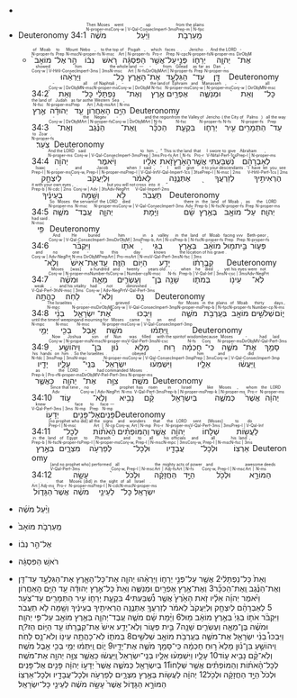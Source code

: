- 
- <rt>Deuteronomy 34:1</rt><RUBY><ruby>מֹשֶׁ֜ה<rt>N-proper-ms</rt></ruby><rt> Then Moses </rt></RUBY> <rt></rt><RUBY><ruby>וַיַּ֨עַל<rt>Conj-w | V-Qal-ConsecImperf-3ms</rt></ruby><rt> went up </rt></RUBY> <rt></rt><RUBY><ruby>מֵֽעַרְבֹ֤ת<rt>Prep-m | N-fpc</rt></ruby><rt> from the plains </rt></RUBY>
	- <rt></rt><RUBY><ruby>מוֹאָב֙<rt>N-proper-fs</rt></ruby><rt> of Moab </rt></RUBY>
<rt></rt><RUBY><ruby>אֶל־<rt>Prep</rt></ruby><rt> to </rt></RUBY>
<rt></rt><RUBY><ruby>הַ֣ר<rt>N-msc</rt></ruby><rt> Mount </rt></RUBY>
<rt></rt><RUBY><ruby>נְב֔וֹ<rt>N-proper-fs</rt></ruby><rt> Nebo , </rt></RUBY>
<rt></rt><RUBY><ruby>רֹ֚אשׁ<rt>N-msc</rt></ruby><rt> to the top </rt></RUBY>
<rt></rt><RUBY><ruby>הַפִּסְגָּ֔ה<rt>Art | N-proper-fs</rt></ruby><rt> of Pisgah , </rt></RUBY>
<rt></rt><RUBY><ruby>אֲשֶׁ֖ר<rt>Pro-r</rt></ruby><rt> which </rt></RUBY>
<rt></rt><RUBY><ruby>עַל־<rt>Prep</rt></ruby><rt> faces </rt></RUBY>
<rt></rt><RUBY><ruby>פְּנֵ֣י<rt>N-cpc</rt></ruby><rt> . . . </rt></RUBY>
<rt></rt><RUBY><ruby>יְרֵח֑וֹ<rt>N-proper-fs</rt></ruby><rt> Jericho . </rt></RUBY>
<rt></rt><RUBY><ruby>יְהוָ֧ה<rt>N-proper-ms</rt></ruby><rt> And the LORD </rt></RUBY>
<rt></rt><RUBY><ruby>אֶת־<rt>DirObjM</rt></ruby><rt> - </rt></RUBY>
<rt></rt><RUBY><ruby>וַיַּרְאֵ֨הוּ<rt>Conj-w | V-Hifil-ConsecImperf-3ms | 3ms</rt></ruby><rt> showed him </rt></RUBY>
<rt></rt><RUBY><ruby>כָּל־<rt>N-msc</rt></ruby><rt> the whole </rt></RUBY>
<rt></rt><RUBY><ruby>הָאָ֛רֶץ<rt>Art | N-fs</rt></ruby><rt> land — </rt></RUBY>
<rt></rt><RUBY><ruby>אֶת־<rt>DirObjM</rt></ruby><rt> - </rt></RUBY>
<rt></rt><RUBY><ruby>הַגִּלְעָ֖ד<rt>Art | N-proper-fs</rt></ruby><rt> from Gilead </rt></RUBY>
<rt></rt><RUBY><ruby>עַד־<rt>Prep</rt></ruby><rt> as far </rt></RUBY>
<rt></rt><RUBY><ruby>דָּֽן׃<rt>N-proper-ms</rt></ruby><rt> as Dan , </rt></RUBY>
<rt></rt><RUBY><ruby><rt></rt></ruby><rt></rt></RUBY>
<rt></rt><RUBY><ruby><rt></rt></ruby><rt></rt></RUBY>
<rt></rt><RUBY><ruby><rt></rt></ruby><rt></rt></RUBY>
<rt>Deuteronomy 34:2</rt><RUBY><ruby>וְאֵת֙<rt>Conj-w | DirObjM</rt></ruby><rt> - </rt></RUBY>
<rt></rt><RUBY><ruby>כָּל־<rt>N-msc</rt></ruby><rt> all </rt></RUBY>
<rt></rt><RUBY><ruby>נַפְתָּלִ֔י<rt>N-proper-ms</rt></ruby><rt> of Naphtali , </rt></RUBY>
<rt></rt><RUBY><ruby>וְאֶת־<rt>Conj-w | DirObjM</rt></ruby><rt> - </rt></RUBY>
<rt></rt><RUBY><ruby>אֶ֥רֶץ<rt>N-fsc</rt></ruby><rt> the land </rt></RUBY>
<rt></rt><RUBY><ruby>אֶפְרַ֖יִם<rt>N-proper-ms</rt></ruby><rt> of Ephraim </rt></RUBY>
<rt></rt><RUBY><ruby>וּמְנַשֶּׁ֑ה<rt>Conj-w | N-proper-ms</rt></ruby><rt> and Manasseh , </rt></RUBY>
<rt></rt><RUBY><ruby>וְאֵת֙<rt>Conj-w | DirObjM</rt></ruby><rt> - </rt></RUBY>
<rt></rt><RUBY><ruby>כָּל־<rt>N-msc</rt></ruby><rt> all </rt></RUBY>
<rt></rt><RUBY><ruby>אֶ֣רֶץ<rt>N-fsc</rt></ruby><rt> the land </rt></RUBY>
<rt></rt><RUBY><ruby>יְהוּדָ֔ה<rt>N-proper-ms</rt></ruby><rt> of Judah </rt></RUBY>
<rt></rt><RUBY><ruby>עַ֖ד<rt>Prep</rt></ruby><rt> as far as </rt></RUBY>
<rt></rt><RUBY><ruby>הָאַחֲרֽוֹן׃<rt>Art | Adj-ms</rt></ruby><rt> the Western </rt></RUBY>
<rt></rt><RUBY><ruby>הַיָּ֥ם<rt>Art | N-ms</rt></ruby><rt> Sea , </rt></RUBY>
<rt></rt><RUBY><ruby><rt></rt></ruby><rt></rt></RUBY>
<rt></rt><RUBY><ruby><rt></rt></ruby><rt></rt></RUBY>
<rt></rt><RUBY><ruby><rt></rt></ruby><rt></rt></RUBY>
<rt>Deuteronomy 34:3</rt><RUBY><ruby>וְאֶת־<rt>Conj-w | DirObjM</rt></ruby><rt> - </rt></RUBY>
<rt></rt><RUBY><ruby>הַנֶּ֗גֶב<rt>Art | N-proper-fs</rt></ruby><rt> the Negev </rt></RUBY>
<rt></rt><RUBY><ruby>וְֽאֶת־<rt>Conj-w | DirObjM</rt></ruby><rt> - , </rt></RUBY>
<rt></rt><RUBY><ruby>הַכִּכָּ֞ר<rt>Art | N-fs</rt></ruby><rt> and the region </rt></RUBY>
<rt></rt><RUBY><ruby>בִּקְעַ֧ת<rt>N-fsc</rt></ruby><rt> from the Valley </rt></RUBY>
<rt></rt><RUBY><ruby>יְרֵח֛וֹ<rt>N-proper-fs</rt></ruby><rt> of Jericho </rt></RUBY>
<rt></rt><RUBY><ruby>עִ֥יר<rt>N-fs</rt></ruby><rt> ( the City </rt></RUBY>
<rt></rt><RUBY><ruby>הַתְּמָרִ֖ים<rt>N-proper-fs</rt></ruby><rt> of Palms ) </rt></RUBY>
<rt></rt><RUBY><ruby>עַד־<rt>Prep</rt></ruby><rt> all the way </rt></RUBY>
<rt></rt><RUBY><ruby>צֹֽעַר׃<rt>N-proper-fs</rt></ruby><rt> to Zoar . </rt></RUBY>
<rt></rt><RUBY><ruby><rt></rt></ruby><rt></rt></RUBY>
<rt></rt><RUBY><ruby><rt></rt></ruby><rt></rt></RUBY>
<rt></rt><RUBY><ruby><rt></rt></ruby><rt></rt></RUBY>
<rt>Deuteronomy 34:4</rt><RUBY><ruby>יְהוָ֜ה<rt>N-proper-ms</rt></ruby><rt> And the LORD </rt></RUBY>
<rt></rt><RUBY><ruby>וַיֹּ֨אמֶר<rt>Conj-w | V-Qal-ConsecImperf-3ms</rt></ruby><rt> said </rt></RUBY>
<rt></rt><RUBY><ruby>אֵלָ֗יו<rt>Prep | 3ms</rt></ruby><rt> to him , </rt></RUBY>
<rt></rt><RUBY><ruby>זֹ֤את<rt>Pro-fs</rt></ruby><rt> “ This </rt></RUBY>
<rt></rt><RUBY><ruby>הָאָ֙רֶץ֙<rt>Art | N-fs</rt></ruby><rt> is the land </rt></RUBY>
<rt></rt><RUBY><ruby>אֲשֶׁ֣ר<rt>Pro-r</rt></ruby><rt> that </rt></RUBY>
<rt></rt><RUBY><ruby>נִ֠שְׁבַּעְתִּי<rt>V-Nifal-Perf-1cs</rt></ruby><rt> I swore to give </rt></RUBY>
<rt></rt><RUBY><ruby>לְאַבְרָהָ֨ם<rt>Prep-l | N-proper-ms</rt></ruby><rt> Abraham , </rt></RUBY>
<rt></rt><RUBY><ruby>לְיִצְחָ֤ק<rt>Prep-l | N-proper-ms</rt></ruby><rt> Isaac , </rt></RUBY>
<rt></rt><RUBY><ruby>וּֽלְיַעֲקֹב֙<rt>Conj-w, Prep-l | N-proper-ms</rt></ruby><rt> and Jacob </rt></RUBY>
<rt></rt><RUBY><ruby>לֵאמֹ֔ר<rt>Prep-l | V-Qal-Inf</rt></ruby><rt> when I said , </rt></RUBY>
<rt></rt><RUBY><ruby>אֶתְּנֶ֑נָּה<rt>V-Qal-Imperf-1cs | 3fse</rt></ruby><rt> ‘ I will give </rt></RUBY>
<rt></rt><RUBY><ruby>לְזַרְעֲךָ֖<rt>Prep-l | N-msc | 2ms</rt></ruby><rt> it to your descendants . ’ </rt></RUBY>
<rt></rt><RUBY><ruby>הֶרְאִיתִ֣יךָ<rt>V-Hifil-Perf-1cs | 2ms</rt></ruby><rt> I have let you see </rt></RUBY>
<rt></rt><RUBY><ruby>בְעֵינֶ֔יךָ<rt>Prep-b | N-cdc | 2ms</rt></ruby><rt> it with your own eyes , </rt></RUBY>
<rt></rt><RUBY><ruby>וְשָׁ֖מָּה<rt>Conj-w | Adv | 3fs</rt></ruby><rt> . . . </rt></RUBY>
<rt></rt><RUBY><ruby>לֹ֥א<rt>Adv-NegPrt</rt></ruby><rt> but you will not </rt></RUBY>
<rt></rt><RUBY><ruby>תַעֲבֹֽר׃<rt>V-Qal-Imperf-2ms</rt></ruby><rt> cross into it . ” </rt></RUBY>
<rt></rt><RUBY><ruby><rt></rt></ruby><rt></rt></RUBY>
<rt></rt><RUBY><ruby><rt></rt></ruby><rt></rt></RUBY>
<rt></rt><RUBY><ruby><rt></rt></ruby><rt></rt></RUBY>
<rt>Deuteronomy 34:5</rt><RUBY><ruby>מֹשֶׁ֧ה<rt>N-proper-ms</rt></ruby><rt> So Moses </rt></RUBY>
<rt></rt><RUBY><ruby>עֶֽבֶד־<rt>N-msc</rt></ruby><rt> the servant </rt></RUBY>
<rt></rt><RUBY><ruby>יְהוָ֛ה<rt>N-proper-ms</rt></ruby><rt> of the LORD </rt></RUBY>
<rt></rt><RUBY><ruby>וַיָּ֨מָת<rt>Conj-w | V-Qal-ConsecImperf-3ms</rt></ruby><rt> died </rt></RUBY>
<rt></rt><RUBY><ruby>שָׁ֜ם<rt>Adv</rt></ruby><rt> there </rt></RUBY>
<rt></rt><RUBY><ruby>בְּאֶ֥רֶץ<rt>Prep-b | N-fsc</rt></ruby><rt> in the land </rt></RUBY>
<rt></rt><RUBY><ruby>מוֹאָ֖ב<rt>N-proper-fs</rt></ruby><rt> of Moab , </rt></RUBY>
<rt></rt><RUBY><ruby>עַל־<rt>Prep</rt></ruby><rt> as </rt></RUBY>
<rt></rt><RUBY><ruby>יְהוָֽה׃<rt>N-proper-ms</rt></ruby><rt> the LORD </rt></RUBY>
<rt></rt><RUBY><ruby>פִּ֥י<rt>N-msc</rt></ruby><rt> had said . </rt></RUBY>
<rt></rt><RUBY><ruby><rt></rt></ruby><rt></rt></RUBY>
<rt></rt><RUBY><ruby><rt></rt></ruby><rt></rt></RUBY>
<rt></rt><RUBY><ruby><rt></rt></ruby><rt></rt></RUBY>
<rt>Deuteronomy 34:6</rt><RUBY><ruby>וַיִּקְבֹּ֨ר<rt>Conj-w | V-Qal-ConsecImperf-3ms</rt></ruby><rt> And He buried </rt></RUBY>
<rt></rt><RUBY><ruby>אֹת֤וֹ<rt>DirObjM | 3ms</rt></ruby><rt> him </rt></RUBY>
<rt></rt><RUBY><ruby>בַגַּיְ֙<rt>Prep-b, Art | N-cs</rt></ruby><rt> in a valley </rt></RUBY>
<rt></rt><RUBY><ruby>בְּאֶ֣רֶץ<rt>Prep-b | N-fsc</rt></ruby><rt> in the land </rt></RUBY>
<rt></rt><RUBY><ruby>מוֹאָ֔ב<rt>N-proper-fs</rt></ruby><rt> of Moab </rt></RUBY>
<rt></rt><RUBY><ruby>מ֖וּל<rt>Prep</rt></ruby><rt> facing </rt></RUBY>
<rt></rt><RUBY><ruby>בֵּ֣ית<rt>Prep</rt></ruby><rt> vvv </rt></RUBY>
<rt></rt><RUBY><ruby>פְּע֑וֹר<rt>N-proper-fs</rt></ruby><rt> Beth-peor , </rt></RUBY>
<rt></rt><RUBY><ruby>וְלֹֽא־<rt>Conj-w | Adv-NegPrt</rt></ruby><rt> and no </rt></RUBY>
<rt></rt><RUBY><ruby>אִישׁ֙<rt>N-ms</rt></ruby><rt> one </rt></RUBY>
<rt></rt><RUBY><ruby>אֶת־<rt>DirObjM</rt></ruby><rt> - </rt></RUBY>
<rt></rt><RUBY><ruby>עַ֖ד<rt>Prep</rt></ruby><rt> to </rt></RUBY>
<rt></rt><RUBY><ruby>הַזֶּֽה׃<rt>Art | Pro-ms</rt></ruby><rt> this </rt></RUBY>
<rt></rt><RUBY><ruby>הַיּ֥וֹם<rt>Art | N-ms</rt></ruby><rt> day </rt></RUBY>
<rt></rt><RUBY><ruby>יָדַ֥ע<rt>V-Qal-Perf-3ms</rt></ruby><rt> knows </rt></RUBY>
<rt></rt><RUBY><ruby>קְבֻ֣רָת֔וֹ<rt>N-fsc | 3ms</rt></ruby><rt> the location of his grave . </rt></RUBY>
<rt></rt><RUBY><ruby><rt></rt></ruby><rt></rt></RUBY>
<rt></rt><RUBY><ruby><rt></rt></ruby><rt></rt></RUBY>
<rt></rt><RUBY><ruby><rt></rt></ruby><rt></rt></RUBY>
<rt>Deuteronomy 34:7</rt><RUBY><ruby>וּמֹשֶׁ֗ה<rt>Conj-w | N-proper-ms</rt></ruby><rt> Moses [was] </rt></RUBY>
<rt></rt><RUBY><ruby>מֵאָ֧ה<rt>Number-fs</rt></ruby><rt> a hundred </rt></RUBY>
<rt></rt><RUBY><ruby>וְעֶשְׂרִ֛ים<rt>Conj-w | Number-cp</rt></ruby><rt> and twenty </rt></RUBY>
<rt></rt><RUBY><ruby>בֶּן־<rt>N-msc</rt></ruby><rt> years old </rt></RUBY>
<rt></rt><RUBY><ruby>שָׁנָ֖ה<rt>N-fs</rt></ruby><rt> . . . </rt></RUBY>
<rt></rt><RUBY><ruby>בְּמֹת֑וֹ<rt>Prep-b | V-Qal-Inf | 3ms</rt></ruby><rt> when he died , </rt></RUBY>
<rt></rt><RUBY><ruby>עֵינ֖וֹ<rt>N-csc | 3ms</rt></ruby><rt> yet his eyes </rt></RUBY>
<rt></rt><RUBY><ruby>לֹֽא־<rt>Adv-NegPrt</rt></ruby><rt> were not </rt></RUBY>
<rt></rt><RUBY><ruby>כָהֲתָ֥ה<rt>V-Qal-Perf-3fs</rt></ruby><rt> weak , </rt></RUBY>
<rt></rt><RUBY><ruby>לֵחֹֽה׃<rt>N-msc | 3ms</rt></ruby><rt> and his vitality </rt></RUBY>
<rt></rt><RUBY><ruby>וְלֹא־<rt>Conj-w | Adv-NegPrt</rt></ruby><rt> had not </rt></RUBY>
<rt></rt><RUBY><ruby>נָ֥ס<rt>V-Qal-Perf-3ms</rt></ruby><rt> diminished . </rt></RUBY>
<rt></rt><RUBY><ruby><rt></rt></ruby><rt></rt></RUBY>
<rt></rt><RUBY><ruby><rt></rt></ruby><rt></rt></RUBY>
<rt></rt><RUBY><ruby><rt></rt></ruby><rt></rt></RUBY>
<rt>Deuteronomy 34:8</rt><RUBY><ruby>בְנֵ֨י<rt>N-mpc</rt></ruby><rt> The Israelites </rt></RUBY>
<rt></rt><RUBY><ruby>יִשְׂרָאֵ֧ל<rt>N-proper-ms</rt></ruby><rt> . . . </rt></RUBY>
<rt></rt><RUBY><ruby>אֶת־<rt>DirObjM</rt></ruby><rt> - </rt></RUBY>
<rt></rt><RUBY><ruby>וַיִּבְכּוּ֩<rt>Conj-w | V-Qal-ConsecImperf-3mp</rt></ruby><rt> grieved </rt></RUBY>
<rt></rt><RUBY><ruby>מֹשֶׁ֛ה<rt>N-proper-ms</rt></ruby><rt> for Moses </rt></RUBY>
<rt></rt><RUBY><ruby>בְּעַֽרְבֹ֥ת<rt>Prep-b | N-fpc</rt></ruby><rt> in the plains </rt></RUBY>
<rt></rt><RUBY><ruby>מוֹאָ֖ב<rt>N-proper-fs</rt></ruby><rt> of Moab </rt></RUBY>
<rt></rt><RUBY><ruby>שְׁלֹשִׁ֣ים<rt>Number-cp</rt></ruby><rt> thirty </rt></RUBY>
<rt></rt><RUBY><ruby>י֑וֹם<rt>N-ms</rt></ruby><rt> days , </rt></RUBY>
<rt></rt><RUBY><ruby>יְמֵ֥י<rt>N-mpc</rt></ruby><rt> until the time </rt></RUBY>
<rt></rt><RUBY><ruby>בְכִ֖י<rt>N-msc</rt></ruby><rt> of weeping </rt></RUBY>
<rt></rt><RUBY><ruby>אֵ֥בֶל<rt>N-msc</rt></ruby><rt> and mourning </rt></RUBY>
<rt></rt><RUBY><ruby>מֹשֶֽׁה׃<rt>N-proper-ms</rt></ruby><rt> for Moses </rt></RUBY>
<rt></rt><RUBY><ruby>וַֽיִּתְּמ֔וּ<rt>Conj-w | V-Qal-ConsecImperf-3mp</rt></ruby><rt> came to an end . </rt></RUBY>
<rt></rt><RUBY><ruby><rt></rt></ruby><rt></rt></RUBY>
<rt></rt><RUBY><ruby><rt></rt></ruby><rt></rt></RUBY>
<rt></rt><RUBY><ruby><rt></rt></ruby><rt></rt></RUBY>
<rt>Deuteronomy 34:9</rt><RUBY><ruby>וִֽיהוֹשֻׁ֣עַ<rt>Conj-w | N-proper-ms</rt></ruby><rt> Now Joshua </rt></RUBY>
<rt></rt><RUBY><ruby>בִּן־<rt>N-msc</rt></ruby><rt> son </rt></RUBY>
<rt></rt><RUBY><ruby>נ֗וּן<rt>N-proper-ms</rt></ruby><rt> of Nun </rt></RUBY>
<rt></rt><RUBY><ruby>מָלֵא֙<rt>V-Qal-Perf-3ms</rt></ruby><rt> was filled </rt></RUBY>
<rt></rt><RUBY><ruby>ר֣וּחַ<rt>N-csc</rt></ruby><rt> with the spirit </rt></RUBY>
<rt></rt><RUBY><ruby>חָכְמָ֔ה<rt>N-fs</rt></ruby><rt> of wisdom </rt></RUBY>
<rt></rt><RUBY><ruby>כִּֽי־<rt>Conj</rt></ruby><rt> because </rt></RUBY>
<rt></rt><RUBY><ruby>מֹשֶׁ֛ה<rt>N-proper-ms</rt></ruby><rt> Moses </rt></RUBY>
<rt></rt><RUBY><ruby>אֶת־<rt>DirObjM</rt></ruby><rt> - </rt></RUBY>
<rt></rt><RUBY><ruby>סָמַ֥ךְ<rt>V-Qal-Perf-3ms</rt></ruby><rt> had laid </rt></RUBY>
<rt></rt><RUBY><ruby>יָדָ֖יו<rt>N-fdc | 3ms</rt></ruby><rt> his hands </rt></RUBY>
<rt></rt><RUBY><ruby>עָלָ֑יו<rt>Prep | 3ms</rt></ruby><rt> on him . </rt></RUBY>
<rt></rt><RUBY><ruby>בְּנֵֽי־<rt>N-mpc</rt></ruby><rt> So the Israelites </rt></RUBY>
<rt></rt><RUBY><ruby>יִשְׂרָאֵל֙<rt>N-proper-ms</rt></ruby><rt> . . . </rt></RUBY>
<rt></rt><RUBY><ruby>וַיִּשְׁמְע֨וּ<rt>Conj-w | V-Qal-ConsecImperf-3mp</rt></ruby><rt> obeyed </rt></RUBY>
<rt></rt><RUBY><ruby>אֵלָ֤יו<rt>Prep | 3ms</rt></ruby><rt> him </rt></RUBY>
<rt></rt><RUBY><ruby>וַֽיַּעֲשׂ֔וּ<rt>Conj-w | V-Qal-ConsecImperf-3mp</rt></ruby><rt> and did </rt></RUBY>
<rt></rt><RUBY><ruby>כַּאֲשֶׁ֛ר<rt>Prep-k | Pro-r</rt></ruby><rt> as </rt></RUBY>
<rt></rt><RUBY><ruby>יְהוָ֖ה<rt>N-proper-ms</rt></ruby><rt> the LORD </rt></RUBY>
<rt></rt><RUBY><ruby>אֶת־<rt>DirObjM</rt></ruby><rt> - </rt></RUBY>
<rt></rt><RUBY><ruby>צִוָּ֥ה<rt>V-Piel-Perf-3ms</rt></ruby><rt> had commanded </rt></RUBY>
<rt></rt><RUBY><ruby>מֹשֶֽׁה׃<rt>N-proper-ms</rt></ruby><rt> Moses . </rt></RUBY>
<rt></rt><RUBY><ruby><rt></rt></ruby><rt></rt></RUBY>
<rt></rt><RUBY><ruby><rt></rt></ruby><rt></rt></RUBY>
<rt></rt><RUBY><ruby><rt></rt></ruby><rt></rt></RUBY>
<rt>Deuteronomy 34:10</rt><RUBY><ruby>ע֛וֹד<rt>Adv</rt></ruby><rt> Since that time , </rt></RUBY>
<rt></rt><RUBY><ruby>וְלֹֽא־<rt>Conj-w | Adv-NegPrt</rt></ruby><rt> no </rt></RUBY>
<rt></rt><RUBY><ruby>נָבִ֥יא<rt>N-ms</rt></ruby><rt> prophet </rt></RUBY>
<rt></rt><RUBY><ruby>קָ֨ם<rt>V-Qal-Perf-3ms</rt></ruby><rt> has risen </rt></RUBY>
<rt></rt><RUBY><ruby>בְּיִשְׂרָאֵ֖ל<rt>Prep-b | N-proper-ms</rt></ruby><rt> in Israel </rt></RUBY>
<rt></rt><RUBY><ruby>כְּמֹשֶׁ֑ה<rt>Prep-k | N-proper-ms</rt></ruby><rt> like Moses , </rt></RUBY>
<rt></rt><RUBY><ruby>אֲשֶׁר֙<rt>Pro-r</rt></ruby><rt> whom </rt></RUBY>
<rt></rt><RUBY><ruby>יְהוָ֔ה<rt>N-proper-ms</rt></ruby><rt> the LORD </rt></RUBY>
<rt></rt><RUBY><ruby>יְדָע֣וֹ<rt>V-Qal-Perf-3ms | 3ms</rt></ruby><rt> knew </rt></RUBY>
<rt></rt><RUBY><ruby>פָּנִ֖ים<rt>N-mp</rt></ruby><rt> face </rt></RUBY>
<rt></rt><RUBY><ruby>אֶל־<rt>Prep</rt></ruby><rt> to </rt></RUBY>
<rt></rt><RUBY><ruby>פָּנִֽים׃<rt>N-mp</rt></ruby><rt> face — </rt></RUBY>
<rt></rt><RUBY><ruby><rt></rt></ruby><rt></rt></RUBY>
<rt></rt><RUBY><ruby><rt></rt></ruby><rt></rt></RUBY>
<rt></rt><RUBY><ruby><rt></rt></ruby><rt></rt></RUBY>
<rt>Deuteronomy 34:11</rt><RUBY><ruby>לְכָל־<rt>Prep-l | N-msc</rt></ruby><rt> [no prophet who did] all </rt></RUBY>
<rt></rt><RUBY><ruby>הָ֨אֹת֜וֹת<rt>Art | N-cp</rt></ruby><rt> the signs </rt></RUBY>
<rt></rt><RUBY><ruby>וְהַמּוֹפְתִ֗ים<rt>Conj-w, Art | N-mp</rt></ruby><rt> and wonders </rt></RUBY>
<rt></rt><RUBY><ruby>אֲשֶׁ֤ר<rt>Pro-r</rt></ruby><rt> that </rt></RUBY>
<rt></rt><RUBY><ruby>יְהוָ֔ה<rt>N-proper-ms</rt></ruby><rt> the LORD </rt></RUBY>
<rt></rt><RUBY><ruby>שְׁלָחוֹ֙<rt>V-Qal-Perf-3ms | 3ms</rt></ruby><rt> sent [Moses] </rt></RUBY>
<rt></rt><RUBY><ruby>לַעֲשׂ֖וֹת<rt>Prep-l | V-Qal-Inf</rt></ruby><rt> to do </rt></RUBY>
<rt></rt><RUBY><ruby>בְּאֶ֣רֶץ<rt>Prep-b | N-fsc</rt></ruby><rt> in the land </rt></RUBY>
<rt></rt><RUBY><ruby>מִצְרָ֑יִם<rt>N-proper-fs</rt></ruby><rt> of Egypt </rt></RUBY>
<rt></rt><RUBY><ruby>לְפַרְעֹ֥ה<rt>Prep-l | N-proper-ms</rt></ruby><rt> to Pharaoh </rt></RUBY>
<rt></rt><RUBY><ruby>וּלְכָל־<rt>Conj-w, Prep-l | N-msc</rt></ruby><rt> and to all </rt></RUBY>
<rt></rt><RUBY><ruby>עֲבָדָ֖יו<rt>N-mpc | 3ms</rt></ruby><rt> his officials </rt></RUBY>
<rt></rt><RUBY><ruby>וּלְכָל־<rt>Conj-w, Prep-l | N-msc</rt></ruby><rt> and all </rt></RUBY>
<rt></rt><RUBY><ruby>אַרְצֽוֹ׃<rt>N-fsc | 3ms</rt></ruby><rt> his land , </rt></RUBY>
<rt></rt><RUBY><ruby><rt></rt></ruby><rt></rt></RUBY>
<rt></rt><RUBY><ruby><rt></rt></ruby><rt></rt></RUBY>
<rt></rt><RUBY><ruby><rt></rt></ruby><rt></rt></RUBY>
<rt>Deuteronomy 34:12</rt><RUBY><ruby>עָשָׂ֣ה<rt>V-Qal-Perf-3ms</rt></ruby><rt> [and no prophet who] performed </rt></RUBY>
<rt></rt><RUBY><ruby>וּלְכֹל֙<rt>Conj-w, Prep-l | N-msc</rt></ruby><rt> all </rt></RUBY>
<rt></rt><RUBY><ruby>הַחֲזָקָ֔ה<rt>Art | Adj-fs</rt></ruby><rt> the mighty </rt></RUBY>
<rt></rt><RUBY><ruby>הַיָּ֣ד<rt>Art | N-fs</rt></ruby><rt> acts of power </rt></RUBY>
<rt></rt><RUBY><ruby>וּלְכֹ֖ל<rt>Conj-w, Prep-l | N-msc</rt></ruby><rt> and </rt></RUBY>
<rt></rt><RUBY><ruby>הַמּוֹרָ֣א<rt>Art | N-ms</rt></ruby><rt> awesome deeds </rt></RUBY>
<rt></rt><RUBY><ruby>הַגָּד֑וֹל<rt>Art | Adj-ms</rt></ruby><rt> . . . </rt></RUBY>
<rt></rt><RUBY><ruby>אֲשֶׁר֙<rt>Pro-r</rt></ruby><rt> that </rt></RUBY>
<rt></rt><RUBY><ruby>מֹשֶׁ֔ה<rt>N-proper-ms</rt></ruby><rt> Moses [did] </rt></RUBY>
<rt></rt><RUBY><ruby>לְעֵינֵ֖י<rt>Prep-l | N-cdc</rt></ruby><rt> in the sight </rt></RUBY>
<rt></rt><RUBY><ruby>כָּל־<rt>N-msc</rt></ruby><rt> of all </rt></RUBY>
<rt></rt><RUBY><ruby>יִשְׂרָאֵֽל׃<rt>N-proper-ms</rt></ruby><rt> Israel . </rt></RUBY>
<rt></rt><RUBY><ruby><rt></rt></ruby><rt></rt></RUBY>
<rt></rt><RUBY><ruby><rt></rt></ruby><rt></rt></RUBY>
<rt></rt><RUBY><ruby><rt></rt></ruby><rt></rt></RUBY>


- וַיַּ֨עַל מֹשֶׁ֜ה 
 - מֵֽעַרְבֹ֤ת מוֹאָב֙ 
 - אֶל־הַ֣ר נְב֔וֹ 
 - רֹאשׁ֚ הַפִּסְגָּ֔ה 
 - אֲשֶׁ֖ר עַל־פְּנֵ֣י יְרֵח֑וֹ וַיַּרְאֵ֨הוּ יְהוָ֧ה אֶת־כָּל־הָאָ֛רֶץ אֶת־הַגִּלְעָ֖ד עַד־דָּֽן׃ ‎2‏ וְאֵת֙ כָּל־נַפְתָּלִ֔י וְאֶת־אֶ֥רֶץ אֶפְרַ֖יִם וּמְנַשֶּׁ֑ה וְאֵת֙ כָּל־אֶ֣רֶץ יְהוּדָ֔ה עַ֖ד הַיָּ֥ם הָאַחֲרֽוֹן׃ ‎3‏ וְאֶת־הַנֶּ֗גֶב וְֽאֶת־הַכִּכָּ֞ר בִּקְעַ֧ת יְרֵח֛וֹ עִ֥יר הַתְּמָרִ֖ים עַד־צֹֽעַר׃ ‎4‏ וַיֹּ֨אמֶר יְהוָ֜ה אֵלָ֗יו זֹ֤את הָאָ֙רֶץ֙ אֲשֶׁ֣ר נִשְׁ֠בַּעְתִּי לְאַבְרָהָ֨ם לְיִצְחָ֤ק וּֽלְיַעֲקֹב֙ לֵאמֹ֔ר לְזַרְעֲךָ֖ אֶתְּנֶ֑נָּה הֶרְאִיתִ֣יךָ בְעֵינֶ֔יךָ וְשָׁ֖מָּה לֹ֥א תַעֲבֹֽר׃ ‎5‏ וַיָּ֨מָת שָׁ֜ם מֹשֶׁ֧ה עֶֽבֶד־יְהוָ֛ה בְּאֶ֥רֶץ מוֹאָ֖ב עַל־פִּ֥י יְהוָֽה׃ ‎6‏ וַיִּקְבֹּ֨ר אֹת֤וֹ בַגַּיְ֙ בְּאֶ֣רֶץ מוֹאָ֔ב מ֖וּל בֵּ֣ית פְּע֑וֹר וְלֹֽא־יָדַ֥ע אִישׁ֙ אֶת־קְבֻ֣רָת֔וֹ עַ֖ד הַיּ֥וֹם הַז?ֶֽה׃ ‎7‏ וּמֹשֶׁ֗ה בֶּן־מֵאָ֧ה וְעֶשְׂרִ֛ים שָׁנָ֖ה בְּמֹת֑וֹ לֹֽא־כָהֲתָ֥ה עֵינ֖וֹ וְלֹא־נָ֥ס לֵחֹֽה׃ ‎8‏ וַיִּבְכּוּ֩ בְנֵ֨י יִשְׂרָאֵ֧ל אֶת־מֹשֶׁ֛ה בְּעַֽרְבֹ֥ת מוֹאָ֖ב שְׁלֹשִׁ֣ים י֑וֹם וַֽיִּתְּמ֔וּ יְמֵ֥י בְכִ֖י אֵ֥בֶל מֹשֶֽׁה׃ ‎9‏ וִֽיהוֹשֻׁ֣עַ בִּן־נ֗וּן מָלֵא֙ ר֣וּחַ חָכְמָ֔ה כִּֽי־סָמַ֥ךְ מֹשֶׁ֛ה אֶת־יָדָ֖יו עָלָ֑יו וַיִּשְׁמְע֨וּ אֵלָ֤יו בְּנֵֽי־יִשְׂרָאֵל֙ וַֽיַּעֲשׂ֔וּ כַּאֲשֶׁ֛ר צִוָּ֥ה יְהוָ֖ה אֶת־מֹשֶֽׁה׃ ‎10‏ וְלֹֽא־קָ֨ם נָבִ֥יא ע֛וֹד בְּיִשְׂרָאֵ֖ל כְּמֹשֶׁ֑ה אֲשֶׁר֙ יְדָע֣וֹ יְהוָ֔ה פָּנִ֖ים אֶל־פָּנִֽים׃ ‎11‏ לְכָל־הָ֨אֹת֜וֹת וְהַמּוֹפְתִ֗ים אֲשֶׁ֤ר שְׁלָחוֹ֙ יְהוָ֔ה לַעֲשׂ֖וֹת בְּאֶ֣רֶץ מִצְרָ֑יִם לְפַרְעֹ֥ה וּלְכָל־עֲבָדָ֖יו וּלְכָל־אַרְצֽוֹ׃ ‎12‏ וּלְכֹל֙ הַיָּ֣ד הַחֲזָקָ֔ה וּלְכֹ֖ל הַמּוֹרָ֣א הַגָּד֑וֹל אֲשֶׁר֙ עָשָׂ֣ה מֹשֶׁ֔ה לְעֵינֵ֖י כָּל־יִשְׂרָאֵֽל׃
